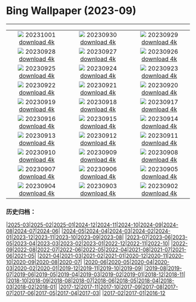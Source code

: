 # Bing Wallpaper (2023-09)
**************
| | | |
|:-:|:-:|:-:|
| ![](https://www.bing.com/th?id=OHR.ShenandoahFoliage_EN-US9719781431_1920x1080.jpg) 20231001 [download 4k](https://www.bing.com/th?id=OHR.ShenandoahFoliage_EN-US9719781431_UHD.jpg) | ![](https://www.bing.com/th?id=OHR.GuiyangMoon_EN-US2407385108_1920x1080.jpg) 20230930 [download 4k](https://www.bing.com/th?id=OHR.GuiyangMoon_EN-US2407385108_UHD.jpg) | ![](https://www.bing.com/th?id=OHR.MaritimeDay_EN-US2262770680_1920x1080.jpg) 20230929 [download 4k](https://www.bing.com/th?id=OHR.MaritimeDay_EN-US2262770680_UHD.jpg) |
| ![](https://www.bing.com/th?id=OHR.CapriKrupp_EN-US2044781395_1920x1080.jpg) 20230928 [download 4k](https://www.bing.com/th?id=OHR.CapriKrupp_EN-US2044781395_UHD.jpg) | ![](https://www.bing.com/th?id=OHR.VeniceSkatePark_EN-US1972530060_1920x1080.jpg) 20230927 [download 4k](https://www.bing.com/th?id=OHR.VeniceSkatePark_EN-US1972530060_UHD.jpg) | ![](https://www.bing.com/th?id=OHR.GlacierBayOtter_EN-US1818492105_1920x1080.jpg) 20230926 [download 4k](https://www.bing.com/th?id=OHR.GlacierBayOtter_EN-US1818492105_UHD.jpg) |
| ![](https://www.bing.com/th?id=OHR.FraserRiverBC_EN-US1696932265_1920x1080.jpg) 20230925 [download 4k](https://www.bing.com/th?id=OHR.FraserRiverBC_EN-US1696932265_UHD.jpg) | ![](https://www.bing.com/th?id=OHR.CottonwoodCanyon_EN-US1573845041_1920x1080.jpg) 20230924 [download 4k](https://www.bing.com/th?id=OHR.CottonwoodCanyon_EN-US1573845041_UHD.jpg) | ![](https://www.bing.com/th?id=OHR.ShamwariRhino_EN-US1414731584_1920x1080.jpg) 20230923 [download 4k](https://www.bing.com/th?id=OHR.ShamwariRhino_EN-US1414731584_UHD.jpg) |
| ![](https://www.bing.com/th?id=OHR.NobelNorway_EN-US3740897457_1920x1080.jpg) 20230922 [download 4k](https://www.bing.com/th?id=OHR.NobelNorway_EN-US3740897457_UHD.jpg) | ![](https://www.bing.com/th?id=OHR.ArkadiaPark_EN-US3604031201_1920x1080.jpg) 20230921 [download 4k](https://www.bing.com/th?id=OHR.ArkadiaPark_EN-US3604031201_UHD.jpg) | ![](https://www.bing.com/th?id=OHR.SplugenPass_EN-US5807017383_1920x1080.jpg) 20230920 [download 4k](https://www.bing.com/th?id=OHR.SplugenPass_EN-US5807017383_UHD.jpg) |
| ![](https://www.bing.com/th?id=OHR.MilkyWayPortugal_EN-US3289730564_1920x1080.jpg) 20230919 [download 4k](https://www.bing.com/th?id=OHR.MilkyWayPortugal_EN-US3289730564_UHD.jpg) | ![](https://www.bing.com/th?id=OHR.CubanTody_EN-US3083797062_1920x1080.jpg) 20230918 [download 4k](https://www.bing.com/th?id=OHR.CubanTody_EN-US3083797062_UHD.jpg) | ![](https://www.bing.com/th?id=OHR.OktoberfestWorkers_EN-US5478786117_1920x1080.jpg) 20230917 [download 4k](https://www.bing.com/th?id=OHR.OktoberfestWorkers_EN-US5478786117_UHD.jpg) |
| ![](https://www.bing.com/th?id=OHR.MissionRuins_EN-US2486545022_1920x1080.jpg) 20230916 [download 4k](https://www.bing.com/th?id=OHR.MissionRuins_EN-US2486545022_UHD.jpg) | ![](https://www.bing.com/th?id=OHR.MongoliaHorses_EN-US2400199558_1920x1080.jpg) 20230915 [download 4k](https://www.bing.com/th?id=OHR.MongoliaHorses_EN-US2400199558_UHD.jpg) | ![](https://www.bing.com/th?id=OHR.HemakutaHill_EN-US2233323383_1920x1080.jpg) 20230914 [download 4k](https://www.bing.com/th?id=OHR.HemakutaHill_EN-US2233323383_UHD.jpg) |
| ![](https://www.bing.com/th?id=OHR.NorthSeaStairs_EN-US2097672090_1920x1080.jpg) 20230913 [download 4k](https://www.bing.com/th?id=OHR.NorthSeaStairs_EN-US2097672090_UHD.jpg) | ![](https://www.bing.com/th?id=OHR.BridgeMemorial_EN-US1953692613_1920x1080.jpg) 20230912 [download 4k](https://www.bing.com/th?id=OHR.BridgeMemorial_EN-US1953692613_UHD.jpg) | ![](https://www.bing.com/th?id=OHR.WalrusSvalbard_EN-US1836032120_1920x1080.jpg) 20230911 [download 4k](https://www.bing.com/th?id=OHR.WalrusSvalbard_EN-US1836032120_UHD.jpg) |
| ![](https://www.bing.com/th?id=OHR.AyutthayaTemple_EN-US1726415748_1920x1080.jpg) 20230910 [download 4k](https://www.bing.com/th?id=OHR.AyutthayaTemple_EN-US1726415748_UHD.jpg) | ![](https://www.bing.com/th?id=OHR.BathCircus_EN-US1560951776_1920x1080.jpg) 20230909 [download 4k](https://www.bing.com/th?id=OHR.BathCircus_EN-US1560951776_UHD.jpg) | ![](https://www.bing.com/th?id=OHR.CamelsAbove_EN-US3904666620_1920x1080.jpg) 20230908 [download 4k](https://www.bing.com/th?id=OHR.CamelsAbove_EN-US3904666620_UHD.jpg) |
| ![](https://www.bing.com/th?id=OHR.CreteHarbor_EN-US3759550362_1920x1080.jpg) 20230907 [download 4k](https://www.bing.com/th?id=OHR.CreteHarbor_EN-US3759550362_UHD.jpg) | ![](https://www.bing.com/th?id=OHR.MountSegla_EN-US3570750349_1920x1080.jpg) 20230906 [download 4k](https://www.bing.com/th?id=OHR.MountSegla_EN-US3570750349_UHD.jpg) | ![](https://www.bing.com/th?id=OHR.LaborDayWorkers_EN-US3448430770_1920x1080.jpg) 20230905 [download 4k](https://www.bing.com/th?id=OHR.LaborDayWorkers_EN-US3448430770_UHD.jpg) |
| ![](https://www.bing.com/th?id=OHR.ManhattanAerial_EN-US3290111355_1920x1080.jpg) 20230904 [download 4k](https://www.bing.com/th?id=OHR.ManhattanAerial_EN-US3290111355_UHD.jpg) | ![](https://www.bing.com/th?id=OHR.TinyHummer_EN-US3171586787_1920x1080.jpg) 20230903 [download 4k](https://www.bing.com/th?id=OHR.TinyHummer_EN-US3171586787_UHD.jpg) | ![](https://www.bing.com/th?id=OHR.TurkeyTailMush_EN-US2958542405_1920x1080.jpg) 20230902 [download 4k](https://www.bing.com/th?id=OHR.TurkeyTailMush_EN-US2958542405_UHD.jpg) |

### 历史归档：

|[2025-03](/../2025-03/2025-03.md)|[2025-02](/../2025-02/2025-02.md)|[2025-01](/../2025-01/2025-01.md)|[2024-12](/../2024-12/2024-12.md)|[2024-11](/../2024-11/2024-11.md)|[2024-10](/../2024-10/2024-10.md)|[2024-09](/../2024-09/2024-09.md)|[2024-08](/../2024-08/2024-08.md)|[2024-07](/../2024-07/2024-07.md)|[2024-06](/../2024-06/2024-06.md)|
|[2024-05](/../2024-05/2024-05.md)|[2024-04](/../2024-04/2024-04.md)|[2024-03](/../2024-03/2024-03.md)|[2024-02](/../2024-02/2024-02.md)|[2024-01](/../2024-01/2024-01.md)|[2023-12](/../2023-12/2023-12.md)|[2023-11](/../2023-11/2023-11.md)|[2023-10](/../2023-10/2023-10.md)|[2023-09](/2023-09.md)|[2023-08](/../2023-08/2023-08.md)|
|[2023-07](/../2023-07/2023-07.md)|[2023-06](/../2023-06/2023-06.md)|[2023-05](/../2023-05/2023-05.md)|[2023-04](/../2023-04/2023-04.md)|[2023-03](/../2023-03/2023-03.md)|[2023-02](/../2023-02/2023-02.md)|[2023-01](/../2023-01/2023-01.md)|[2022-12](/../2022-12/2022-12.md)|[2022-11](/../2022-11/2022-11.md)|[2022-10](/../2022-10/2022-10.md)|
|[2022-09](/../2022-09/2022-09.md)|[2022-08](/../2022-08/2022-08.md)|[2022-07](/../2022-07/2022-07.md)|[2022-06](/../2022-06/2022-06.md)|[2022-05](/../2022-05/2022-05.md)|[2022-04](/../2022-04/2022-04.md)|[2021-08](/../2021-08/2021-08.md)|[2021-07](/../2021-07/2021-07.md)|[2021-06](/../2021-06/2021-06.md)|[2021-05](/../2021-05/2021-05.md)|
|[2021-04](/../2021-04/2021-04.md)|[2021-03](/../2021-03/2021-03.md)|[2021-02](/../2021-02/2021-02.md)|[2021-01](/../2021-01/2021-01.md)|[2020-12](/../2020-12/2020-12.md)|[2020-11](/../2020-11/2020-11.md)|[2020-10](/../2020-10/2020-10.md)|[2020-09](/../2020-09/2020-09.md)|[2020-08](/../2020-08/2020-08.md)|[2020-07](/../2020-07/2020-07.md)|
|[2020-06](/../2020-06/2020-06.md)|[2020-05](/../2020-05/2020-05.md)|[2020-04](/../2020-04/2020-04.md)|[2020-03](/../2020-03/2020-03.md)|[2020-02](/../2020-02/2020-02.md)|[2020-01](/../2020-01/2020-01.md)|[2019-12](/../2019-12/2019-12.md)|[2019-11](/../2019-11/2019-11.md)|[2019-10](/../2019-10/2019-10.md)|[2019-09](/../2019-09/2019-09.md)|
|[2019-08](/../2019-08/2019-08.md)|[2019-07](/../2019-07/2019-07.md)|[2019-06](/../2019-06/2019-06.md)|[2019-05](/../2019-05/2019-05.md)|[2019-04](/../2019-04/2019-04.md)|[2019-03](/../2019-03/2019-03.md)|[2019-02](/../2019-02/2019-02.md)|[2019-01](/../2019-01/2019-01.md)|[2018-12](/../2018-12/2018-12.md)|[2018-11](/../2018-11/2018-11.md)|
|[2018-10](/../2018-10/2018-10.md)|[2018-09](/../2018-09/2018-09.md)|[2018-08](/../2018-08/2018-08.md)|[2018-07](/../2018-07/2018-07.md)|[2018-06](/../2018-06/2018-06.md)|[2018-05](/../2018-05/2018-05.md)|[2018-04](/../2018-04/2018-04.md)|[2018-03](/../2018-03/2018-03.md)|[2018-02](/../2018-02/2018-02.md)|[2018-01](/../2018-01/2018-01.md)|
|[2017-12](/../2017-12/2017-12.md)|[2017-11](/../2017-11/2017-11.md)|[2017-10](/../2017-10/2017-10.md)|[2017-09](/../2017-09/2017-09.md)|[2017-08](/../2017-08/2017-08.md)|[2017-07](/../2017-07/2017-07.md)|[2017-06](/../2017-06/2017-06.md)|[2017-05](/../2017-05/2017-05.md)|[2017-04](/../2017-04/2017-04.md)|[2017-03](/../2017-03/2017-03.md)|
|[2017-02](/../2017-02/2017-02.md)|[2017-01](/../2017-01/2017-01.md)|[2016-12](/../2016-12/2016-12.md)